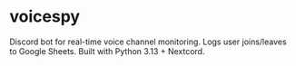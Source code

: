 # voicespy
Discord bot for real-time voice channel monitoring. Logs user joins/leaves to Google Sheets. Built with Python 3.13 + Nextcord.
